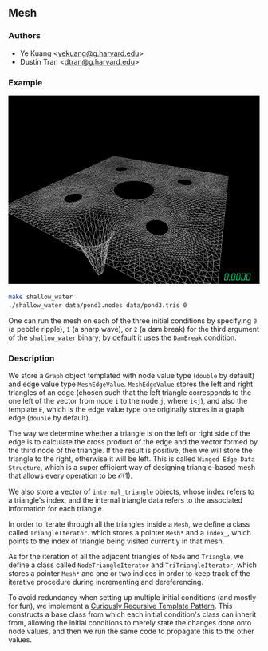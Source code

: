 ## Mesh

### Authors
* Ye Kuang \<yekuang@g.harvard.edu\>
* Dustin Tran \<dtran@g.harvard.edu\>

### Example
![](pond.gif)
```bash
make shallow_water
./shallow_water data/pond3.nodes data/pond3.tris 0
```
One can run the mesh on each of the three initial conditions by specifying `0`
(a pebble ripple), `1` (a sharp wave), or `2` (a dam break) for the third
argument of the `shallow_water` binary; by default it uses the `DamBreak`
condition.

### Description
We store a `Graph` object templated with node value type (`double` by default)
and edge value type `MeshEdgeValue`. `MeshEdgeValue` stores the left and right
triangles of an edge (chosen such that the left triangle corresponds to the one
left of the vector from node `i` to the node `j`, where `i<j`), and also the
template `E`, which is the edge value type one originally stores in a graph edge
(`double` by default).

The way we determine whether a triangle is on the left or right side of the edge
is to calculate the cross product of the edge and the vector formed by the third
node of the triangle. If the result is positive, then we will store the triangle
to the right, otherwise it will be left. This is called `Winged Edge Data Structure`,
which is a super efficient way of designing triangle-based mesh that allows every
operation to be $\mathcal{O}(1)$.

We also store a vector of `internal_triangle` objects, whose index refers to a
triangle's index, and the internal triangle data refers to the associated
information for each triangle.

In order to iterate through all the triangles inside a `Mesh`, we define a class
called `TriangleIterator`. which stores a pointer `Mesh*` and a `index_`, which
points to the index of triangle being visited currently in that mesh.

As for the iteration of all the adjacent triangles of `Node` and `Triangle`, we
define a class called `NodeTriangleIterator` and `TriTriangleIterator`, which
stores a pointer `Mesh*` and one or two indices in order to keep track of the
iterative procedure during incrementing and dereferencing.

To avoid redundancy when setting up multiple initial conditions (and mostly for
fun), we implement a [Curiously Recursive Template
Pattern](http://en.wikipedia.org/wiki/Curiously_recurring_template_pattern).
This constructs a base class from which each initial condition's class can
inherit from, allowing the initial conditions to merely state the changes done
onto node values, and then we run the same code to propagate this to the other
values.

